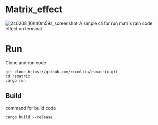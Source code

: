 # Matrix_effect
![240208_16h40m59s_screenshot](https://github.com/ricolita/matrix-effect-on-terminal/assets/71616409/7625a0bf-eb0a-4ac7-bafe-eb40c733563d)
A simple cli for run matrix rain code effect on terminal
# Run
Clone and run code
```
git clone https://github.com/ricolita/rsmatrix.git
cd rsmatrix
cargo run
```
## Build
command for build code
```
cargo build --release
```
